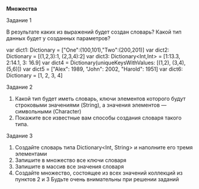 **Множества**

Задание 1

В результате каких из выражений будет создан словарь? Какой тип данных будет у созданных параметров?

var dict1: Dictionary = ["One":(100,101),"Two":(200,201)]
var dict2: Dictionary = [(1,2,3):1, (2,3,4):2]
var dict3: Dictionary<Int,Int> = [1:13.3, 2:14.1, 3: 16.9]
var dict4 = Dictionary(uniqueKeysWithValues: [(1,2), (3,4), (5,6)])
var dict5 = ["Alex": 1989, "John": 2002, "Harold": 1951]
var dict6: Dictionary = [1, 2, 3, 4]

Задание 2

1) Какой тип будет иметь словарь, ключи элементов которого будут строковыми значениями (String), а значения элементов — символьными (Character)
2) Покажите все известные вам способы создания словаря такого типа.

Задание 3

1) Создайте словарь типа Dictionary<Int, String> и наполните его тремя элементами
2) Запишите в множество все ключи словаря
3) Запишите в массив все значения словаря
4) Создайте множество, состоящее из всех значений коллекций из пунктов 2 и 3
Будьте очень внимательны при решении заданий

